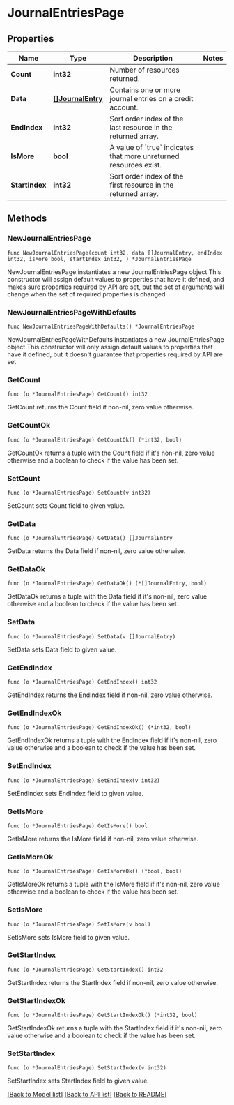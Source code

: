 # JournalEntriesPage

## Properties

Name | Type | Description | Notes
------------ | ------------- | ------------- | -------------
**Count** | **int32** | Number of resources returned. | 
**Data** | [**[]JournalEntry**](JournalEntry.md) | Contains one or more journal entries on a credit account. | 
**EndIndex** | **int32** | Sort order index of the last resource in the returned array. | 
**IsMore** | **bool** | A value of &#x60;true&#x60; indicates that more unreturned resources exist. | 
**StartIndex** | **int32** | Sort order index of the first resource in the returned array. | 

## Methods

### NewJournalEntriesPage

`func NewJournalEntriesPage(count int32, data []JournalEntry, endIndex int32, isMore bool, startIndex int32, ) *JournalEntriesPage`

NewJournalEntriesPage instantiates a new JournalEntriesPage object
This constructor will assign default values to properties that have it defined,
and makes sure properties required by API are set, but the set of arguments
will change when the set of required properties is changed

### NewJournalEntriesPageWithDefaults

`func NewJournalEntriesPageWithDefaults() *JournalEntriesPage`

NewJournalEntriesPageWithDefaults instantiates a new JournalEntriesPage object
This constructor will only assign default values to properties that have it defined,
but it doesn't guarantee that properties required by API are set

### GetCount

`func (o *JournalEntriesPage) GetCount() int32`

GetCount returns the Count field if non-nil, zero value otherwise.

### GetCountOk

`func (o *JournalEntriesPage) GetCountOk() (*int32, bool)`

GetCountOk returns a tuple with the Count field if it's non-nil, zero value otherwise
and a boolean to check if the value has been set.

### SetCount

`func (o *JournalEntriesPage) SetCount(v int32)`

SetCount sets Count field to given value.


### GetData

`func (o *JournalEntriesPage) GetData() []JournalEntry`

GetData returns the Data field if non-nil, zero value otherwise.

### GetDataOk

`func (o *JournalEntriesPage) GetDataOk() (*[]JournalEntry, bool)`

GetDataOk returns a tuple with the Data field if it's non-nil, zero value otherwise
and a boolean to check if the value has been set.

### SetData

`func (o *JournalEntriesPage) SetData(v []JournalEntry)`

SetData sets Data field to given value.


### GetEndIndex

`func (o *JournalEntriesPage) GetEndIndex() int32`

GetEndIndex returns the EndIndex field if non-nil, zero value otherwise.

### GetEndIndexOk

`func (o *JournalEntriesPage) GetEndIndexOk() (*int32, bool)`

GetEndIndexOk returns a tuple with the EndIndex field if it's non-nil, zero value otherwise
and a boolean to check if the value has been set.

### SetEndIndex

`func (o *JournalEntriesPage) SetEndIndex(v int32)`

SetEndIndex sets EndIndex field to given value.


### GetIsMore

`func (o *JournalEntriesPage) GetIsMore() bool`

GetIsMore returns the IsMore field if non-nil, zero value otherwise.

### GetIsMoreOk

`func (o *JournalEntriesPage) GetIsMoreOk() (*bool, bool)`

GetIsMoreOk returns a tuple with the IsMore field if it's non-nil, zero value otherwise
and a boolean to check if the value has been set.

### SetIsMore

`func (o *JournalEntriesPage) SetIsMore(v bool)`

SetIsMore sets IsMore field to given value.


### GetStartIndex

`func (o *JournalEntriesPage) GetStartIndex() int32`

GetStartIndex returns the StartIndex field if non-nil, zero value otherwise.

### GetStartIndexOk

`func (o *JournalEntriesPage) GetStartIndexOk() (*int32, bool)`

GetStartIndexOk returns a tuple with the StartIndex field if it's non-nil, zero value otherwise
and a boolean to check if the value has been set.

### SetStartIndex

`func (o *JournalEntriesPage) SetStartIndex(v int32)`

SetStartIndex sets StartIndex field to given value.



[[Back to Model list]](../README.md#documentation-for-models) [[Back to API list]](../README.md#documentation-for-api-endpoints) [[Back to README]](../README.md)


